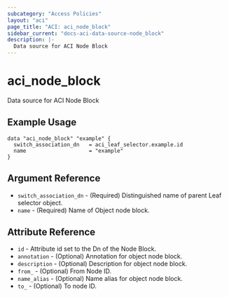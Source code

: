 ```yaml
---
subcategory: "Access Policies"
layout: "aci"
page_title: "ACI: aci_node_block"
sidebar_current: "docs-aci-data-source-node_block"
description: |-
  Data source for ACI Node Block
---
```


# aci_node_block

Data source for ACI Node Block

## Example Usage

```hcl
data "aci_node_block" "example" {
  switch_association_dn   = aci_leaf_selector.example.id
  name                    = "example"
}
```

## Argument Reference

- `switch_association_dn` - (Required) Distinguished name of parent Leaf selector object.
- `name` - (Required) Name of Object node block.

## Attribute Reference

- `id` - Attribute id set to the Dn of the Node Block.
- `annotation` - (Optional) Annotation for object node block.
- `description` - (Optional) Description for object node block.
- `from_` - (Optional) From Node ID.
- `name_alias` - (Optional) Name alias for object node block.
- `to_` - (Optional) To node ID.
